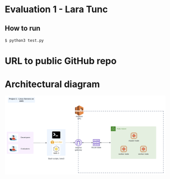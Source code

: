 # Evaluation 1 - Lara Tunc 

## How to run
```sh
$ python3 test.py 
```

# URL to public GitHub repo


# Architectural diagram 
![architecture](./architecture.png)